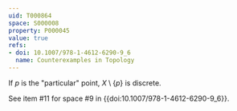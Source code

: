 ```yaml
---
uid: T000864
space: S000008
property: P000045
value: true
refs:
- doi: 10.1007/978-1-4612-6290-9_6
  name: Counterexamples in Topology
---
```


If $p$ is the "particular" point, $X \setminus \{p\}$ is discrete.

See item #11 for space #9 in {{doi:10.1007/978-1-4612-6290-9_6}}.
